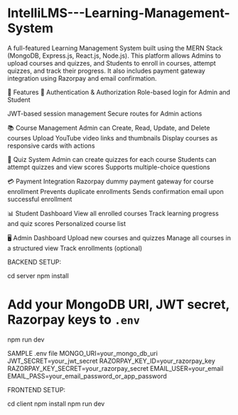 # IntelliLMS---Learning-Management-System
A full-featured Learning Management System built using the MERN Stack (MongoDB, Express.js, React.js, Node.js). This platform allows Admins to upload courses and quizzes, and Students to enroll in courses, attempt quizzes, and track their progress. It also includes payment gateway integration using Razorpay and email confirmation.

🚀 Features
🔐 Authentication & Authorization
Role-based login for Admin and Student

JWT-based session management
Secure routes for Admin actions

📚 Course Management
Admin can Create, Read, Update, and Delete courses
Upload YouTube video links and thumbnails
Display courses as responsive cards with actions

📝 Quiz System
Admin can create quizzes for each course
Students can attempt quizzes and view scores
Supports multiple-choice questions

💳 Payment Integration
Razorpay dummy payment gateway for course enrollment
Prevents duplicate enrollments
Sends confirmation email upon successful enrollment

📊 Student Dashboard
View all enrolled courses
Track learning progress and quiz scores
Personalized course list

🖥️ Admin Dashboard
Upload new courses and quizzes
Manage all courses in a structured view
Track enrollments (optional)

BACKEND SETUP:

cd server
npm install
# Add your MongoDB URI, JWT secret, Razorpay keys to `.env`
npm run dev

SAMPLE .env file 
MONGO_URI=your_mongo_db_uri
JWT_SECRET=your_jwt_secret
RAZORPAY_KEY_ID=your_razorpay_key
RAZORPAY_KEY_SECRET=your_razorpay_secret
EMAIL_USER=your_email
EMAIL_PASS=your_email_password_or_app_password


FRONTEND SETUP:

cd client
npm install
npm run dev
